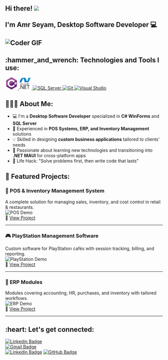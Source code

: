<h2 align="left">
 <abc>
  <br>Hi there! <img src="https://user-images.githubusercontent.com/42378118/110234147-e3259600-7f4e-11eb-95be-0c4047144dea.gif" width="30"><br>
  <br> I'm Amr Seyam, Desktop Software Developer 💻<br>
  <br>
    <img src="https://media.giphy.com/media/SWoSkN6DxTszqIKEqv/giphy.gif" alt="Coder GIF" width="500">
 </abc>
</h2> 

<h2 align="left">:hammer_and_wrench: Technologies and Tools I use:</h2>
<p align="left">
    <a href="https://learn.microsoft.com/en-us/dotnet/csharp/" target="_blank"> <img src="https://raw.githubusercontent.com/devicons/devicon/master/icons/csharp/csharp-original.svg" alt="C#" width="40" height="40"/> </a>
    <a href="https://dotnet.microsoft.com/" target="_blank"> <img src="https://raw.githubusercontent.com/devicons/devicon/master/icons/dot-net/dot-net-original-wordmark.svg" alt=".NET" width="40" height="40"/> </a>
    <a href="https://www.microsoft.com/en-us/sql-server" target="_blank"> <img src="https://www.svgrepo.com/show/303229/microsoft-sql-server-logo.svg" alt="SQL Server" width="40" height="40"/> </a>
    <a href="https://git-scm.com/" target="_blank"> <img src="https://www.vectorlogo.zone/logos/git-scm/git-scm-icon.svg" alt="Git" width="40" height="40"/> </a>
    <a href="https://visualstudio.microsoft.com/" target="_blank"> <img src="https://visualstudio.microsoft.com/wp-content/uploads/2021/10/Product-Icon.svg" alt="Visual Studio" width="40" height="40"/> </a>
</p>

<h2 align="left">👨🏻‍💻 About Me:</h2>

- :computer: I'm a **Desktop Software Developer** specialized in **C# WinForms** and **SQL Server**  
- :office: Experienced in **POS Systems, ERP, and Inventory Management** solutions  
- :bulb: Skilled in designing **custom business applications** tailored to clients’ needs  
- :rocket: Passionate about learning new technologies and transitioning into **.NET MAUI** for cross-platform apps  
- :dart: Life Hack: "Solve problems first, then write code that lasts"  

<h2 align="left">🚀 Featured Projects:</h2>

### 📌 POS & Inventory Management System  
A complete solution for managing sales, inventory, and cost control in retail & restaurants.  
![POS Demo](https://via.placeholder.com/600x300?text=POS+System+Demo)  
🔗 [View Project](https://github.com/ASControlDevelopment/POS-System)

---

### 🎮 PlayStation Management Software  
Custom software for PlayStation cafés with session tracking, billing, and reporting.  
![PlayStation Demo](https://via.placeholder.com/600x300?text=PlayStation+Manager+Demo)  
🔗 [View Project](https://github.com/ASControlDevelopment/PlayStation-Manager)

---

### 🏢 ERP Modules  
Modules covering accounting, HR, purchases, and inventory with tailored workflows.  
![ERP Demo](https://via.placeholder.com/600x300?text=ERP+Modules+Demo)  
🔗 [View Project](https://github.com/ASControlDevelopment/ERP-Modules)

---

<h2 align="left">:heart: Let's get connected:</h2>

[![Linkedin Badge](https://img.shields.io/badge/-Amr_Seyam-blue?style=flat-square&logo=Linkedin&logoColor=white&link=https://www.linkedin.com/in/amr-seyam-development-780777379/)](https://www.linkedin.com/in/amr-seyam-development-780777379/)  
[![Gmail Badge](https://img.shields.io/badge/-seyamvoar@gmail.com-D14836?style=flat-square&logo=gmail&logoColor=white&link=mailto:seyamvoar@gmail.com)](mailto:seyamvoar@gmail.com)  
[![Linkedin Badge](https://img.shields.io/badge/-Amr_Seyam-blue?style=flat-square&logo=Linkedin&logoColor=white&link=https://www.linkedin.com/in/amr-seyam-development-780777379/)](https://www.linkedin.com/in/amr-seyam-development-780777379/)
[![GitHub Badge](https://img.shields.io/badge/-ASControl--Development-black?style=flat-square&logo=github&logoColor=white&link=https://github.com/ASControlDevelopment)](https://github.com/ASControlDevelopment)


